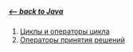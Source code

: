 ##### [<-- back to Java](../../../java/java.md)

1. [Циклы и операторы цикла](../../../java/base/control/cycles.md)
2. [Операторы принятия решений](../../../java/base/control/cycles.md)